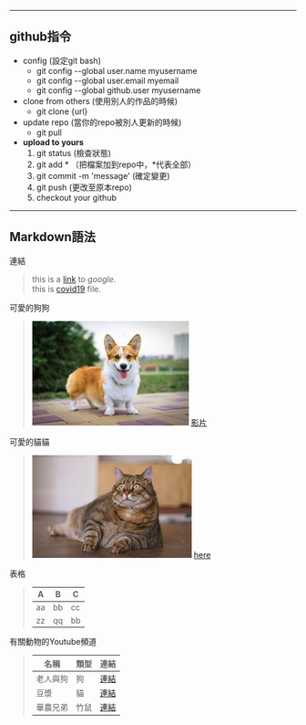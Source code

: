 




---
## github指令
- config (設定git bash)
    - git config --global user.name myusername   
    - git config --global user.email myemail  
    - git config --global github.user myusername  
- clone from others (使用別人的作品的時候)
    - git clone {url}
- update repo (當你的repo被別人更新的時候)
    - git pull
- **upload to yours**
    1. git status (檢查狀態)
    2. git add * （把檔案加到repo中，*代表全部）
    3. git commit -m 'message' (確定變更)
    4. git push (更改至原本repo)
    5. checkout your github

---
## Markdown語法
連結
>this is a [link](https://www.google.com/) to *google*.  
>this is [covid19](covid19.csv) file.

可愛的狗狗
>![dog](pic/corgi.jpeg)
> [影片](https://youtu.be/yw-s6OSd51I)

可愛的貓貓
> ![cat](pic/cat.jpeg)
> [here](https://youtu.be/n2OEHlkCXio)

表格
>|A|B|C|
>|---|---|---|
>|aa|bb|cc|
>|zz|qq|bb|


有關動物的Youtube頻道
>|名稱|類型|連結|
>|---|---|---|
>|老人與狗|狗|[連結](https://www.youtube.com/channel/UCZqi-Vq105BcjdttAY3cJVQ)|
>|豆漿|貓|[連結](https://www.youtube.com/channel/UCiXuTOccGliVKpcL1qQWMPg)|
>|華農兄弟|竹鼠|[連結](https://www.youtube.com/channel/UCjEGRKDfUOel8Hp9Iumw5NQ)|